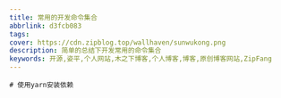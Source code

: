 ```yaml
---
title: 常用的开发命令集合
abbrlink: d3fcb083
tags:
cover: https://cdn.zipblog.top/wallhaven/sunwukong.png
description: 简单的总结下开发常用的命令集合
keywords: 开源,姿平,个人网站,木之下博客,个人博客,博客,原创博客网站,ZipFang
---
```

```shell
# 使用yarn安装依赖
```
